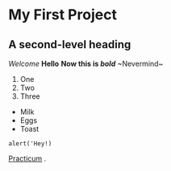 # My First Project
## A second-level heading
*Welcome*
__Hello__
**Now this is _bold_**
~Nevermind~
1. One
2. Two
3. Three
* Milk
* Eggs 
* Toast
```
alert('Hey!)
```
[Practicum](https://practicum.yandex.com/)
.